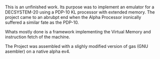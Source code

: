 This is an unfinished work. 
Its purpose was to implement an emulator for a DECSYSTEM-20 using a PDP-10 KL processor with extended memory.
The project came to an abrubpt end when the Alpha Processor ironically suffered a similar fate as the PDP-10.

Whats mostly done is a framework implementing the Virtual Memory and instruction fetch of the machine.

The Project was assembled with a slighly modified version of gas (GNU asembler) on a native alpha ev4.


